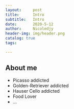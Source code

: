 ```yaml
---
layout:     post
title:      Intro
subtitle:   Intro
date:       2020-5-12
author:     Nicoledjy
header-img: img/header.png
catalog: true
tags:

---
```

## About me 

- Picasso addicted 
- Golden-Retriever addicted
- Hauser Cello addicted
- Food Lover
- ...
